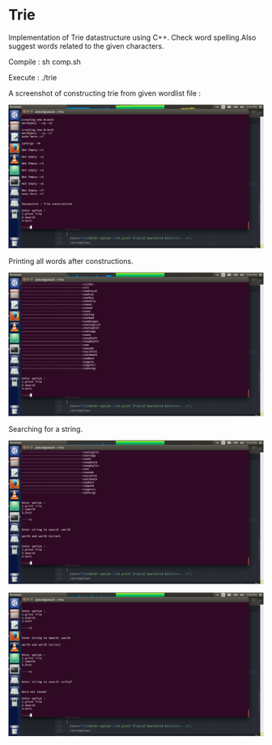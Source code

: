 # Trie
Implementation of Trie datastructure using C++. Check word spelling.Also suggest words related to the given characters.

Compile : 
sh comp.sh


Execute :
./trie


A screenshot of constructing trie from given wordlist file :

![ScreenShot](https://github.com/abdullahfarwees/Trie/blob/master/trie_screen_shot1.png)


Printing all words after constructions.

![ScreenShot](https://github.com/abdullahfarwees/Trie/blob/master/trie_screenshot2.png)


Searching for a string.

![ScreenShot](https://github.com/abdullahfarwees/Trie/blob/master/trie_screenshot3.png)



![ScreenShot](https://github.com/abdullahfarwees/Trie/blob/master/trie_screenshot4.png)
